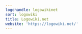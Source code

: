 ```yaml
---
logohandle: logowikinet
sort: logowiki
title: Logowiki.net
website: 'https://logowiki.net/'
---
```

